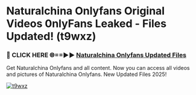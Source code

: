 # Naturalchina Onlyfans Original Videos 0nlyFans Leaked - Files Updated! (t9wxz)

<h3>🔴 CLICK HERE 🌐==►► <a href="https://tinyurl.com/ehrbuxhb" rel="nofollow">Naturalchina Onlyfans Updated Files</a></h3>

Get Naturalchina Onlyfans and all content. Now you can access all videos and pictures of Naturalchina Onlyfans. New Updated Files 2025!

[![t9wxz](https://i.imgur.com/lVYEuWS.gif)](https://tinyurl.com/ehrbuxhb)
